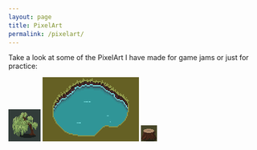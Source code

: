 ```yaml
--- 
layout: page
title: PixelArt
permalink: /pixelart/
---
```


Take a look at some of the PixelArt I have made for game jams or just for practice: 

![willowtree](/assets/pixelart/willowtree.gif)
![lake (for QuarantineJam)](/assets/pixelart/lake.gif)
![treetrunk (for QuarantineJam)](/assets/pixelart/treetrunk.png)